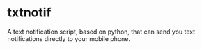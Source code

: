 # txtnotif

A text notification script, based on python, that can send you text notifications directly to your mobile phone.
